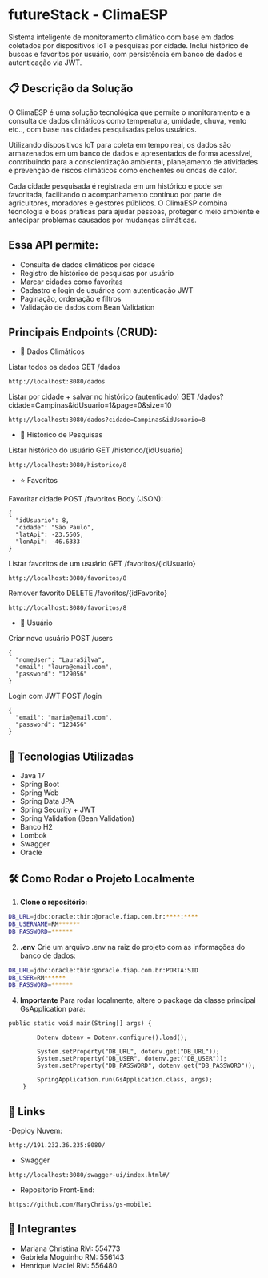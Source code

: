 # futureStack - ClimaESP

Sistema inteligente de monitoramento climático com base em dados coletados por dispositivos IoT e pesquisas por cidade. Inclui histórico de buscas e favoritos por usuário, com persistência em banco de dados e autenticação via JWT.

## 📋 Descrição da Solução

O ClimaESP é uma solução tecnológica que permite o monitoramento e a consulta de dados climáticos como temperatura, umidade, chuva, vento etc.., com base nas cidades pesquisadas pelos usuários.

Utilizando dispositivos IoT para coleta em tempo real, os dados são armazenados em um banco de dados e apresentados de forma acessível, contribuindo para a conscientização ambiental, planejamento de atividades e prevenção de riscos climáticos como enchentes ou ondas de calor.

Cada cidade pesquisada é registrada em um histórico e pode ser favoritada, facilitando o acompanhamento contínuo por parte de agricultores, moradores e gestores públicos. O ClimaESP combina tecnologia e boas práticas para ajudar pessoas, proteger o meio ambiente e antecipar problemas causados por mudanças climáticas.

## Essa API permite:

- Consulta de dados climáticos por cidade
- Registro de histórico de pesquisas por usuário
- Marcar cidades como favoritas
- Cadastro e login de usuários com autenticação JWT
- Paginação, ordenação e filtros
- Validação de dados com Bean Validation

## Principais Endpoints (CRUD):

- 🌆 Dados Climáticos

Listar todos os dados
GET /dados

```
http://localhost:8080/dados
```

Listar por cidade + salvar no histórico (autenticado)
GET /dados?cidade=Campinas&idUsuario=1&page=0&size=10

```
http://localhost:8080/dados?cidade=Campinas&idUsuario=8
```

- 💾 Histórico de Pesquisas

Listar histórico do usuário
GET /historico/{idUsuario}

```
http://localhost:8080/historico/8
```

- ⭐ Favoritos

Favoritar cidade
POST /favoritos
Body (JSON):

```
{
  "idUsuario": 8,
  "cidade": "São Paulo",
  "latApi": -23.5505,
  "lonApi": -46.6333
}
```

Listar favoritos de um usuário
GET /favoritos/{idUsuario}

```
http://localhost:8080/favoritos/8
```

Remover favorito
DELETE /favoritos/{idFavorito}

```
http://localhost:8080/favoritos/8
```

- 👤 Usuário

Criar novo usuário
POST /users

```
{
  "nomeUser": "LauraSilva",
  "email": "laura@email.com",
  "password": "129056"
}
```

Login com JWT
POST /login

```
{
  "email": "maria@email.com",
  "password": "123456"
}
```

## 🚀 Tecnologias Utilizadas

- Java 17
- Spring Boot 
- Spring Web
- Spring Data JPA
- Spring Security + JWT
- Spring Validation (Bean Validation)
- Banco H2
- Lombok
- Swagger
- Oracle

## 🛠️ Como Rodar o Projeto Localmente

1. **Clone o repositório:**

```bash
DB_URL=jdbc:oracle:thin:@oracle.fiap.com.br:****:****
DB_USERNAME=RM******
DB_PASSWORD=******
```

2. **.env**
Crie um arquivo .env na raiz do projeto com as informações do banco de dados:

```bash
DB_URL=jdbc:oracle:thin:@oracle.fiap.com.br:PORTA:SID
DB_USER=RM******
DB_PASSWORD=******
```

4. **Importante**
Para rodar localmente, altere o package da classe principal GsApplication para:

```
public static void main(String[] args) {

        Dotenv dotenv = Dotenv.configure().load();

        System.setProperty("DB_URL", dotenv.get("DB_URL"));
        System.setProperty("DB_USER", dotenv.get("DB_USER"));
        System.setProperty("DB_PASSWORD", dotenv.get("DB_PASSWORD"));

        SpringApplication.run(GsApplication.class, args);
    }
```

## 🧠 Links

-Deploy Nuvem:
```
http://191.232.36.235:8080/
```

- Swagger
```
http://localhost:8080/swagger-ui/index.html#/
```

- Repositorio Front-End:
```
https://github.com/MaryChriss/gs-mobile1
```
  
## 👥 Integrantes

- Mariana Christina RM: 554773
- Gabriela Moguinho RM: 556143
- Henrique Maciel RM: 556480

